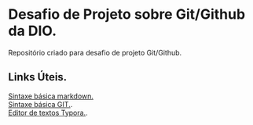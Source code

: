 # Desafio de Projeto sobre Git/Github da DIO.
Repositório criado para desafio de projeto Git/Github.

## Links Úteis.
[Sintaxe básica markdown.](https://www.markdownguide.org/basic-syntax/)<br>
[Sintaxe básica GIT.](https://git-scm.com/docs/git-commit/pt_BR).<br>
[Editor de textos Typora.](https://typora.io/).
